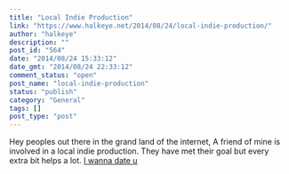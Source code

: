 ```yaml
---
title: "Local Indie Production"
link: "https://www.halkeye.net/2014/08/24/local-indie-production/"
author: "halkeye"
description: ""
post_id: "564"
date: "2014/08/24 15:33:12"
date_gmt: "2014/08/24 22:33:12"
comment_status: "open"
post_name: "local-indie-production"
status: "publish"
category: "General"
tags: []
post_type: "post"
---
```


Hey peoples out there in the grand land of the internet, A friend of mine is involved in a local indie production. They have met their goal but every extra bit helps a lot. [I wanna date u](https://www.indiegogo.com/projects/i-wanna-date-u-the-movie/x/219183#home)